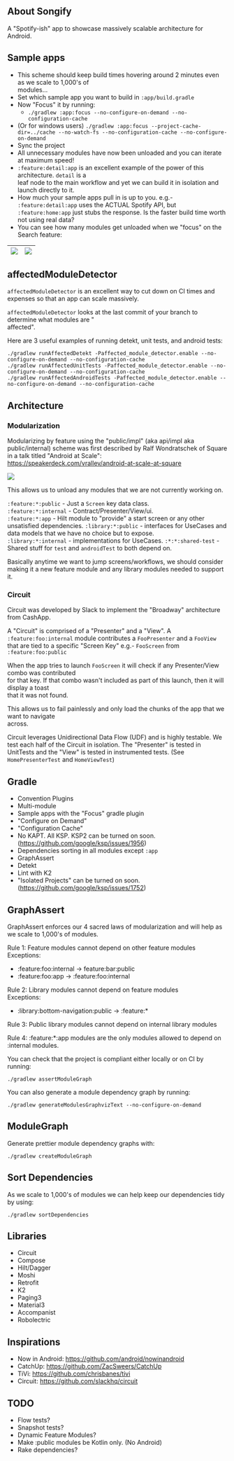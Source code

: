 ## About Songify

A "Spotify-ish" app to showcase massively scalable architecture for Android.

## Sample apps

- This scheme should keep build times hovering around 2 minutes even as we scale to 1,000's of  
  modules...
- Set which sample app you want to build in `:app/build.gradle`
- Now "Focus" it by running:
    - `./gradlew :app:focus --no-configure-on-demand --no-configuration-cache`
- (Or for windows
  users) `./gradlew :app:focus --project-cache-dir=../cache --no-watch-fs --no-configuration-cache --no-configure-on-demand`
- Sync the project
- All unnecessary modules have now been unloaded and you can iterate at maximum speed!
- `:feature:detail:app` is an excellent example of the power of this architecture. `detail` is a  
  leaf node to the main workflow and yet we can build it in isolation and launch directly to it.
- How much your sample apps pull in is up to you. e.g.- `:feature:detail:app` uses the ACTUAL
  Spotify API, but `:feature:home:app` just stubs the response. Is the faster build time worth not
  using real data?
- You can see how many modules get unloaded when we "focus" on the Search feature:

| ![](images/all.png) | ![](images/search.png) |
|---------------------|------------------------|

## affectedModuleDetector

`affectedModuleDetector` is an excellent way to cut down on CI times and expenses so that an app
can scale massively.

`affectedModuleDetector` looks at the last commit of your branch to determine what modules are "  
affected".

Here are 3 useful examples of running detekt, unit tests, and android tests:

`./gradlew runAffectedDetekt -Paffected_module_detector.enable --no-configure-on-demand --no-configuration-cache`  
`./gradlew runAffectedUnitTests -Paffected_module_detector.enable --no-configure-on-demand --no-configuration-cache`  
`./gradlew runAffectedAndroidTests -Paffected_module_detector.enable --no-configure-on-demand --no-configuration-cache`

## Architecture

### Modularization

Modularizing by feature using the "public/impl" (aka api/impl aka public/internal) scheme was
first described by Ralf Wondratschek of Square in a talk titled "Android at Scale":  
https://speakerdeck.com/vrallev/android-at-scale-at-square

![](images/api-impl.png)

This allows us to unload any modules that we are not currently working on.

`:feature:*:public` - Just a `Screen` key data class.  
`:feature:*:internal` - Contract/Presenter/View/ui.  
`:feature:*:app` - Hilt module to "provide" a start screen or any other unsatisfied dependencies. 
`:library:*:public` - interfaces for UseCases and data models that we have no choice but to expose.  
`:library:*:internal` - implementations for UseCases.
`:*:*:shared-test` - Shared stuff for `test` and `androidTest` to both depend on.

Basically anytime we want to jump screens/workflows, we should consider making it a new feature module and
any library modules needed to support it.

### Circuit

Circuit was developed by Slack to implement the "Broadway" architecture from CashApp.

A "Circuit" is comprised of a "Presenter" and a "View". A `:feature:foo:internal` module
contributes a `FooPresenter` and a `FooView` that are tied to a specific "Screen Key"
e.g.- `FooScreen` from `:feature:foo:public`

When the app tries to launch `FooScreen` it will check if any Presenter/View combo was contributed  
for that key. If that combo wasn't included as part of this launch, then it will display a toast  
that it was not found.

This allows us to fail painlessly and only load the chunks of the app that we want to navigate  
across.

Circuit leverages Unidirectional Data Flow (UDF) and is highly testable. We test each half of the
Circuit in isolation. The "Presenter" is tested in UnitTests and the "View" is tested in
instrumented tests.  (See `HomePresenterTest` and `HomeViewTest`)

## Gradle

- Convention Plugins
- Multi-module
- Sample apps with the "Focus" gradle plugin
- "Configure on Demand"
- "Configuration Cache"
- No KAPT. All KSP. KSP2 can be turned on soon. (https://github.com/google/ksp/issues/1956)
- Dependencies sorting in all modules except `:app`
- GraphAssert
- Detekt
- Lint with K2
- "Isolated Projects" can be turned on soon. (https://github.com/google/ksp/issues/1752)

## GraphAssert

GraphAssert enforces our 4 sacred laws of modularization and will help as we scale to 1,000's of
modules.

Rule 1: Feature modules cannot depend on other feature modules  
Exceptions:

- :feature:foo:internal -> feature:bar:public
- :feature:foo:app -> :feature:foo:internal

Rule 2: Library modules cannot depend on feature modules  
Exceptions:

- :library:bottom-navigation:public -> :feature:*

Rule 3: Public library modules cannot depend on internal library modules

Rule 4: :feature:*:app modules are the only modules allowed to depend on :internal modules.

You can check that the project is compliant either locally or on CI by running:

`./gradlew assertModuleGraph`

You can also generate a module dependency graph by running:

`./gradlew generateModulesGraphvizText --no-configure-on-demand`

## ModuleGraph

Generate prettier module dependency graphs with:

`./gradlew createModuleGraph`

## Sort Dependencies

As we scale to 1,000's of modules we can help keep our dependencies tidy by using:

`./gradlew sortDependencies`

## Libraries

- Circuit
- Compose
- Hilt/Dagger
- Moshi
- Retrofit
- K2
- Paging3
- Material3
- Accompanist
- Robolectric

## Inspirations

- Now in Android: https://github.com/android/nowinandroid
- CatchUp: https://github.com/ZacSweers/CatchUp
- TiVi: https://github.com/chrisbanes/tivi
- Circuit: https://github.com/slackhq/circuit

## TODO

- Flow tests?
- Snapshot tests?
- Dynamic Feature Modules?
- Make :public modules be Kotlin only. (No Android)
- Rake dependencies?
